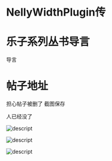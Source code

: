 # NellyWidthPlugin传

# 乐子系列丛书导言

导言

# 帖子地址

担心帖子被删了 截图保存

人已经没了

![descript](/others/NellyWidthPlugin传/20240217202158_0.png)

![descript](/others/NellyWidthPlugin传/20240217202158_1.png)

![descript](/others/NellyWidthPlugin传/20240217202158_2.png)

